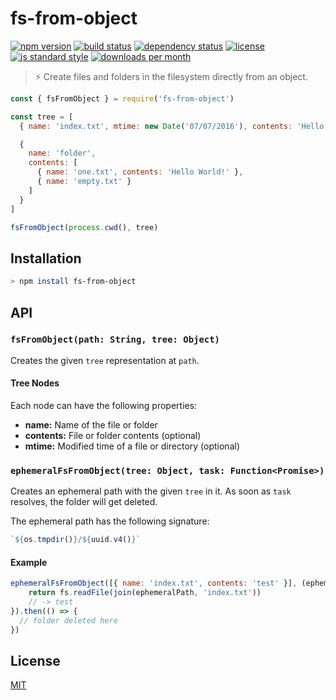 
# fs-from-object

[![npm version][version-image]][version-url]
[![build status][travis-image]][travis-url]
[![dependency status][david-image]][david-url]
[![license][license-image]][license-url]
[![js standard style][standard-image]][standard-url]
[![downloads per month][downloads-image]][downloads-url]

> ​:zap:​ Create files and folders in the filesystem directly from an object.

```js
const { fsFromObject } = require('fs-from-object')

const tree = [
  { name: 'index.txt', mtime: new Date('07/07/2016'), contents: 'Hello World!' },

  {
    name: 'folder',
    contents: [
      { name: 'one.txt', contents: 'Hello World!' },
      { name: 'empty.txt' }
    ]
  }
]

fsFromObject(process.cwd(), tree)
```

## Installation

```bash
> npm install fs-from-object
```

## API

### `fsFromObject(path: String, tree: Object)`

Creates the given `tree` representation at `path`.

#### Tree Nodes

Each node can have the following properties:

* **name:**  Name of the file or folder
* **contents:** File or folder contents (optional)
* **mtime:** Modified time of a file or directory (optional)

### `ephemeralFsFromObject(tree: Object, task: Function<Promise>)`

Creates an ephemeral path with the given `tree` in it. As soon as `task` resolves, the folder will get deleted.

The ephemeral path has the following signature:

```js
`${os.tmpdir()}/${uuid.v4()}`
```

#### Example

```js
ephemeralFsFromObject([{ name: 'index.txt', contents: 'test' }], (ephemeralPath) => {
    return fs.readFile(join(ephemeralPath, 'index.txt'))
    // -> test
}).then(() => {
  // folder deleted here
})
```

## License

[MIT][license-url]

[travis-image]: https://img.shields.io/travis/queckezz/fs-from-object.svg?style=flat-square
[travis-url]: https://travis-ci.org/queckezz/fs-from-object

[version-image]: https://img.shields.io/npm/v/fs-from-object.svg?style=flat-square
[version-url]: https://npmjs.org/package/fs-from-object

[downloads-image]: https://img.shields.io/npm/dm/fs-from-object.svg?style=flat-square
[downloads-url]: https://npmjs.org/package/fs-from-object

[david-image]: http://img.shields.io/david/queckezz/fs-from-object.svg?style=flat-square
[david-url]: https://david-dm.org/queckezz/fs-from-object

[standard-image]: https://img.shields.io/badge/code-standard-brightgreen.svg?style=flat-square
[standard-url]: https://github.com/feross/standard

[license-image]: http://img.shields.io/npm/l/fs-from-object.svg?style=flat-square
[license-url]: ./license